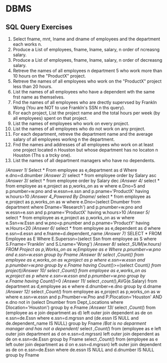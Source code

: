 # DBMS
<h2>SQL Query Exercises </h2>

1. Select fname, mnt,
lname and dname of employees and the department each works n.
2. Produce a List
of employees, fname, lname, salary, n
order of ncreasng
salary.
3. Produce a List
of employees, fname, lname, salary, n
order of decreasng
salary.
4. Retreve
the names of all employees n
department 5 who work more than 10 hours on the "ProductX"
project.
5. Retreve
the names of all employees who work on the "ProductX" project less than 20 hours.
6. List
the names of all employees who have a dependent wth
the same frst
name as themselves.
7. Fnd
the names of all employees who are drectly
supervsed
by Frankln
Wong (You are NOT to use
Frankln's
SSN n
ths
query).
8. For each project, List
the project name and the total hours per week (by all employees) spent on that
project.
9. List
the names of employees who work on every project.
10. List
the names of all employees who do not work on any project.
11. For each department, retreve
the department name and the average salary of all employees workng
n
the department.
12. Fnd
the names and addresses of all employees who work on at least one project located n
Houston
but whose department has no locaton
n
Houston (Ths
s
a trcky
one).
13. List
the names of all department managers who have no dependents.

/*Answer 1*/
Select *
From employee as e,department as d
Where e.dno=d.dnumber
/*Answer 2*/
select *
from employee
order by Salary asc
/*Answer 3*/
select *
from employee
order by Salary dec
/*Answer 4*/
select *
from employee as e,project as p,works_on as w
where e.Dno=5 and p.pnumber=w.pno and w.essn=e.ssn and p.pname='ProductX'
having w.hours>10
/*Answer 4_Powered By Dname*/
select *
from employee as e,project as p,works_on as w
where e.Dno=(select Dnumber from department where Dname='Research') and
p.pnumber=w.pno and w.essn=e.ssn and p.pname='ProductX'
having w.hours>10
/*Answer 5*/
select *
from employee as e,project as p,works_on as w
where e.Ssn=w.Essn and w.pno=p.pnumber and p.pname='ProductY'
having w.Hours<20
/*Answer 6*/
select *
from employee as e,dependent as d
where e.ssn=d.essn and e.fname=d.dependent_name
/*Answer 7*/
SELECT *
FROM Employee as E
Where E.Superssn=(select Ssn from employee as S where S.Fname='Franklin'
and S.Lname='Wong')
/*Answer 8*/
select *,SUM(w.hours)
FROM Project as p,Works_on as w,Employee as e
Where p.pnumber=w.pno and e.ssn=w.essn
group by Pname
/*Answer 9*/
select *,Count(*)
from employee as e,works_on as w,project as p
where e.ssn=w.essn and p.pnumber=w.pno
group by e.Fname
having Count(*)>=(select Count(*) from project)/*Answer 10*/
select *,Count(*)
from employee as e,works_on as w,project as p
where e.ssn=w.essn and p.pnumber=w.pno
group by e.Fname
having Count(*)=0
/*Answer 11*/
select *,count(*),AVG(e.Salary)
from department as d,employee as e
where d.dnumber=e.dno
group by d.dname
/*Answer 12*/
select *,Count(*)
from employee as e,project as p,works_on as w
where e.ssn=w.essn and p.Pnumber=w.Pno and P.Plocation='Houston'
AND e.dno not in
(select Dnumber from Dept_Locations where Dlocation='Houston')
group by e.Fname
/*Answer 13*/
select *,Count(*)
from (employee as e join department as d) left outer join dependent as de
on e.ssn=de.Essn
where e.ssn=d.mgrssn and (de.essn IS NULL and de.dependent_name IS NULL)
group by Fname
/*Bot is no deparment manager and has not a dependent*/
select *,Count(*)
from (employee as e left outer join department as d on e.ssn=d.mgrssn) left
outer join dependent as de on e.ssn=de.Essn
group by Fname
select *,Count(*)
from (employee as e left outer join department as d on e.ssn=d.mgrssn)
left outer join dependent as de on e.ssn=de.Essn
where de.essn IS NULL and d.dnumber IS NULL
group by Fname
